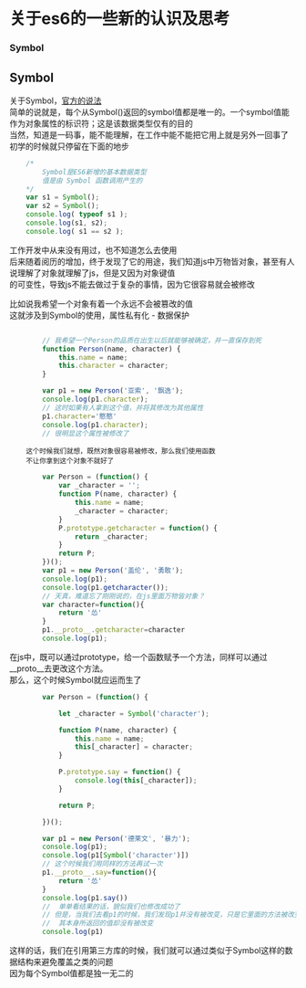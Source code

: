 # 关于es6的一些新的认识及思考  

### Symbol  

## Symbol  
关于Symbol，[官方的说法](https://developer.mozilla.org/zh-CN/docs/Web/JavaScript/Reference/Global_Objects/Symbol)  
简单的说就是，每个从Symbol()返回的symbol值都是唯一的。一个symbol值能作为对象属性的标识符；这是该数据类型仅有的目的  
当然，知道是一码事，能不能理解，在工作中能不能把它用上就是另外一回事了  
初学的时候就只停留在下面的地步  
```js  
    /*   
        Symbol是ES6新增的基本数据类型  
        值是由 Symbol 函数调用产生的  
    */  
    var s1 = Symbol();  
    var s2 = Symbol();  
    console.log( typeof s1 );  
    console.log(s1, s2);  
    console.log( s1 == s2 );  
```  
工作开发中从来没有用过，也不知道怎么去使用  
后来随着阅历的增加，终于发现了它的用途，我们知道js中万物皆对象，甚至有人说理解了对象就理解了js，但是又因为对象键值  
的可变性，导致js不能去做过于复杂的事情，因为它很容易就会被修改  

比如说我希望一个对象有着一个永远不会被篡改的值  
这就涉及到Symbol的使用，属性私有化 - 数据保护  
```js  

        // 我希望一个Person的品质在出生以后就能够被确定，并一直保存到死  
        function Person(name, character) {  
            this.name = name;  
            this.character = character;  
        }  

        var p1 = new Person('亚索', '飘逸');  
        console.log(p1.character);  
        // 这时如果有人拿到这个值，并将其修改为其他属性  
        p1.character='憨憨'  
        console.log(p1.character);  
        // 很明显这个属性被修改了  
```  
        这个时候我们就想，既然对象很容易被修改，那么我们使用函数  
        不让你拿到这个对象不就好了  
```js  
        var Person = (function() {  
            var _character = '';  
            function P(name, character) {  
                this.name = name;   
                _character = character;  
            }  
            P.prototype.getcharacter = function() {  
                return _character;  
            }  
            return P;  
        })();  
        var p1 = new Person('盖伦', '勇敢');  
        console.log(p1);  
        console.log(p1.getcharacter());  
        // 天真，难道忘了刚刚说的，在js里面万物皆对象？  
        var character=function(){  
            return '怂'  
        }  
        p1.__proto__.getcharacter=character  
        console.log(p1);  
```  
在js中，既可以通过prototype，给一个函数赋予一个方法，同样可以通过__proto__去更改这个方法。  
那么，这个时候Symbol就应运而生了  
```js  
        var Person = (function() {  

            let _character = Symbol('character');  

            function P(name, character) {  
                this.name = name;  
                this[_character] = character;  
            }  

            P.prototype.say = function() {  
                console.log(this[_character]);  
            }  

            return P;  

        })();  

        var p1 = new Person('德莱文', '暴力');  
        console.log(p1);  
        console.log(p1[Symbol('character')])  
        // 这个时候我们用同样的方法再试一次  
        p1.__proto__.say=function(){  
            return '怂'  
        }  
        console.log(p1.say())  
        //  单单看结果的话，貌似我们也修改成功了  
        // 但是，当我们去看p1的时候，我们发现p1并没有被改变，只是它里面的方法被改变了，  
        //  其本身所返回的值却没有被改变  
        console.log(p1)  
```  
这样的话，我们在引用第三方库的时候，我们就可以通过类似于Symbol这样的数据结构来避免覆盖之类的问题  
因为每个Symbol值都是独一无二的  
